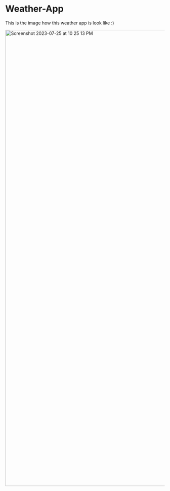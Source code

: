 # Weather-App

This is the image how this weather app is look like :)

<img width="1440" alt="Screenshot 2023-07-25 at 10 25 13 PM" src="https://github.com/DeepPatel2142/Weather-App/assets/77803421/6fbfa8f6-e699-4407-b9be-4252fa4d4cb4">
